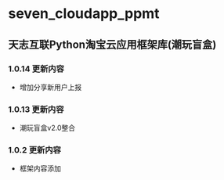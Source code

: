 # seven_cloudapp_ppmt

## 天志互联Python淘宝云应用框架库(潮玩盲盒)

### 1.0.14 更新内容
* 增加分享新用户上报

### 1.0.13 更新内容
* 潮玩盲盒v2.0整合

### 1.0.2 更新内容
* 框架内容添加
